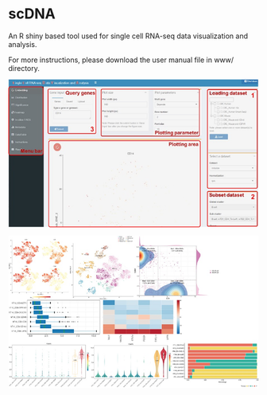 # scDNA
 
 An R shiny based tool used for single cell RNA-seq data visualization and analysis.
 
 For more instructions, please download the user manual file in www/ directory.

![Page Layout](/img/page_layout.jpg)

![Figures plot](/img/plot.jpg)
